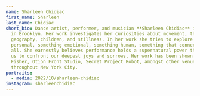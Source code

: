 ```yaml
---
name: Sharleen Chidiac
first_name: Sharleen
last_name: Chidiac
short_bio: Dance artist, performer, and musician **Sharleen Chidiac** is based
  in Brooklyn. Her work investigates her curiosities about movement, theater,
  geography, children, and stillness. In her work she tries to explore something
  personal, something emotional, something human, something that connects us
  all. She earnestly believes performance holds a supernatural power that allows
  us to confront our deepest joys and sorrows. Her work has been shown at BAM
  Fisher, Otion Front Studio, Secret Project Robot, amongst other venues
  throughout New York City.
portraits:
  - media: 2022/10/sharleen-chidiac
instagram: sharleenchidiac
---
```

